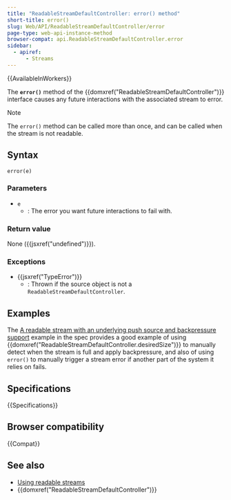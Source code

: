```yaml
---
title: "ReadableStreamDefaultController: error() method"
short-title: error()
slug: Web/API/ReadableStreamDefaultController/error
page-type: web-api-instance-method
browser-compat: api.ReadableStreamDefaultController.error
sidebar:
  - apiref:
      - Streams
---
```


{{AvailableInWorkers}}

The **`error()`** method of the
{{domxref("ReadableStreamDefaultController")}} interface causes any future interactions
with the associated stream to error.

> [!NOTE]
> The `error()` method can be called
> more than once, and can be called when the stream is not readable.

## Syntax

```js-nolint
error(e)
```

### Parameters

- `e`
  - : The error you want future interactions to fail with.

### Return value

None ({{jsxref("undefined")}}).

### Exceptions

- {{jsxref("TypeError")}}
  - : Thrown if the source object is not a `ReadableStreamDefaultController`.

## Examples

The [A readable stream with an underlying push source and backpressure support](https://streams.spec.whatwg.org/#example-rs-push-backpressure) example in the spec
provides a good example of using
{{domxref("ReadableStreamDefaultController.desiredSize")}} to manually detect when the
stream is full and apply backpressure, and also of using `error()` to
manually trigger a stream error if another part of the system it relies on fails.

## Specifications

{{Specifications}}

## Browser compatibility

{{Compat}}

## See also

- [Using readable streams](/en-US/docs/Web/API/Streams_API/Using_readable_streams)
- {{domxref("ReadableStreamDefaultController")}}
